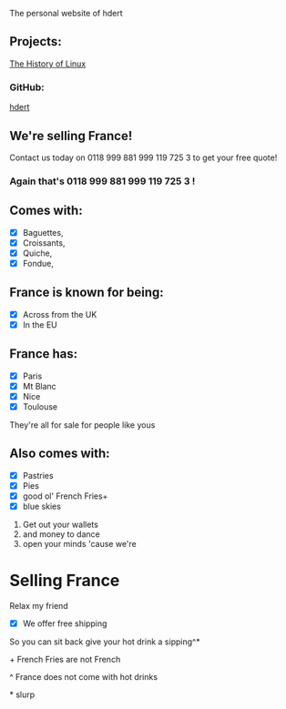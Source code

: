 The personal website of hdert

## Projects:

[The History of Linux](https://linuxhistory.hdert.com)

### GitHub:

[hdert](https://github.com/hdert)

## We're selling France!

Contact us today on 0118 999 881 999 119 725 3
to get your free quote!

### Again that's 0118 999 881 999 119 725 3 !

## Comes with:

- [x] Baguettes,
- [x] Croissants,
- [x] Quiche,
- [x] Fondue,

## France is known for being:

- [x] Across from the UK
- [x] In the EU

## France has:

- [x] Paris
- [x] Mt Blanc
- [x] Nice
- [x] Toulouse

They're all for sale for people like yous

## Also comes with:

- [x] Pastries
- [x] Pies
- [x] good ol' French Fries+
- [x] blue skies

1. Get out your wallets
2. and money to dance
3. open your minds 'cause we're

# Selling France

Relax my friend

- [x] We offer free shipping

So you can sit back give your hot drink a sipping^\*

\+ French Fries are not French

^ France does not come with hot drinks

\* slurp
